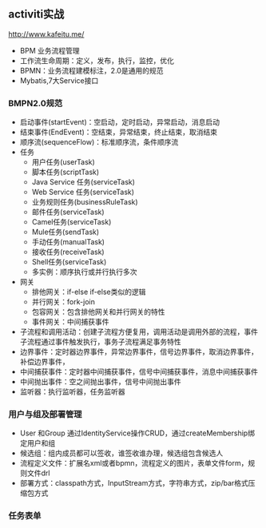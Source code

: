 ## activiti实战
http://www.kafeitu.me/

* BPM 业务流程管理 
* 工作流生命周期：定义，发布，执行，监控，优化
* BPMN：业务流程建模标注，2.0是通用的规范
* Mybatis,7大Service接口


### BMPN2.0规范
* 启动事件(startEvent)：空启动，定时启动，异常启动，消息启动
* 结束事件(EndEvent)：空结束，异常结束，终止结束，取消结束
* 顺序流(sequenceFlow)：标准顺序流，条件顺序流
* 任务
    * 用户任务(userTask)
    * 脚本任务(scriptTask)
    * Java Service 任务(serviceTask)
    * Web Service 任务(serviceTask)
    * 业务规则任务(businessRuleTask)
    * 邮件任务(serviceTask)
    * Camel任务(serviceTask)
    * Mule任务(sendTask)
    * 手动任务(manualTask)
    * 接收任务(receiveTask)
    * Shell任务(serviceTask)
    * 多实例：顺序执行或并行执行多次
* 网关
    * 排他网关：if-else if-else类似的逻辑
    * 并行网关：fork-join 
    * 包容网关：包含排他网关和并行网关的特性
    * 事件网关：中间捕获事件
* 子流程和调用活动：创建子流程方便复用，调用活动是调用外部的流程，事件子流程通过事件触发执行，事务子流程满足事务特性
* 边界事件：定时器边界事件，异常边界事件，信号边界事件，取消边界事件，补偿边界事件，
* 中间捕获事件：定时器中间捕获事件，信号中间捕获事件，消息中间捕获事件
* 中间抛出事件：空之间抛出事件，信号中间抛出事件
* 监听器：执行监听器，任务监听器

### 用户与组及部署管理
* User 和Group 通过IdentityService操作CRUD，通过createMembership绑定用户和组
* 候选组：组内成员都可以签收，谁签收谁办理，候选组包含候选人
* 流程定义文件：扩展名xml或者bpmn，流程定义的图片，表单文件form，规则文件drl
* 部署方式：classpath方式，InputStream方式，字符串方式，zip/bar格式压缩包方式

### 任务表单



